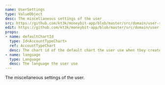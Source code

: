 ```yaml
---
name: UserSettings
type: ValueObject
desc: The miscellaneous settings of the user
src: https://github.com/kt3k/moneybit-app/blob/master/src/domain/user-settings.js
edit: https://github.com/kt3k/moneybit-app/blob/master/src/domain/user-settings.md
props:
- name: defaultChartId
  type: Id<AccountTypeChart>
  ref: AccountTypeChart
  desc: The chart id of the default chart the user use when they create the new document
- name: language
  type: Language
  desc: The language the user use
---
```

The miscellaneous settings of the user.
